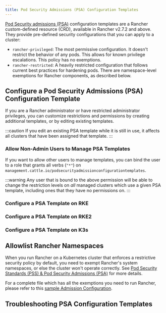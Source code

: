 ```yaml
---
title: Pod Security Admissions (PSA) Configuration Templates 
---
```


[Pod Security admissions (PSA)](./pod-security-standards.md) configuration templates are a Rancher custom-defined resource (CRD), available in Rancher v2.7.2 and above. They provide pre-defined security configurations that you can apply to a cluster:

- `rancher-privileged`: The most permissive configuration. It doesn't restrict the behavior of any pods. This allows for known privilege escalations. This policy has no exemptions.
- `rancher-restricted`: A heavily restricted configuration that follows current best practices for hardening pods. There are namespace-level exemptions for Rancher components, as described below.

## Configure a Pod Security Admissions (PSA) Configuration Template

If you are a Rancher administrator or have restricted administrator privileges, you can customize restrictions and permissions by creating additional templates, or by editing existing templates.

:::caution
If you edit an existing PSA template while it is still in use, it affects all clusters that have been assigned that template.
:::

### Allow Non-Admin Users to Manage PSA Templates

If you want to allow other users to manage templates, you can bind the user to a role that grants all verbs (`"*"`) on `management.cattle.io/podsecurityadmissionconfigurationtemplates`.

:::warning
Any user that is bound to the above permission will be able to change the restriction levels on _all_ managed clusters which use a given PSA template, including ones that they have no permissions on.
:::

### Configure a PSA Template on RKE

### Configure a PSA Template on RKE2

### Configure a PSA Template on K3s 

## Allowlist Rancher Namespaces

When you run Rancher on a Kubernetes cluster that enforces a restrictive security policy by default, you need to exempt Rancher's system namespaces, or else the cluster won't operate correctly. See [Pod Security Standards (PSS) & Pod Security Admissions (PSA)](./pod-security-standards.md#rancher-on-psa-restricted-clusters) for more details.

For a complete file which has all the exemptions you need to run Rancher, please refer to this [sample Admission Configuration](psa-restricted-exemptions.yaml).

## Troubleshooting PSA Configuration Templates